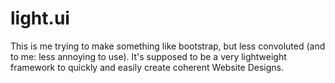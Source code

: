 # light.ui
This is me trying to make something like bootstrap, but less convoluted (and to me: less annoying to use). It's supposed to be a very lightweight framework to quickly and easily create coherent Website Designs.

